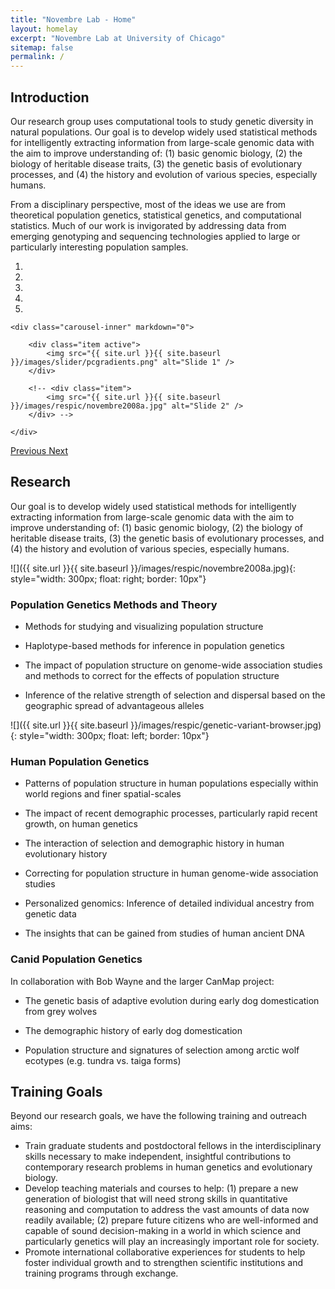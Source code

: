 ```yaml
---
title: "Novembre Lab - Home"
layout: homelay
excerpt: "Novembre Lab at University of Chicago"
sitemap: false
permalink: /
---
```


## Introduction

Our research group uses computational tools to study genetic diversity in natural populations.  Our goal is to develop widely used statistical methods for intelligently extracting information from large-scale genomic data with the aim to improve understanding of: (1) basic genomic biology, (2) the biology of heritable disease traits, (3) the genetic basis of evolutionary processes, and (4) the history and evolution of various species, especially humans.

From a disciplinary perspective, most of the ideas we use are from theoretical population genetics, statistical genetics, and computational statistics.  Much of our work is invigorated by addressing data from emerging genotyping and sequencing technologies applied to large or particularly interesting population samples.


<div markdown="0" id="carousel" class="carousel slide" data-ride="carousel" data-interval="5000" data-pause="hover" >
    <ol class="carousel-indicators">
        <li data-target="#carousel" data-slide-to="0" class="active"></li>
        <li data-target="#carousel" data-slide-to="1"></li>
        <li data-target="#carousel" data-slide-to="2"></li>
        <li data-target="#carousel" data-slide-to="3"></li>
        <li data-target="#carousel" data-slide-to="4"></li>
    </ol>

    <div class="carousel-inner" markdown="0">

        <div class="item active">
            <img src="{{ site.url }}{{ site.baseurl }}/images/slider/pcgradients.png" alt="Slide 1" />
        </div>

        <!-- <div class="item">
            <img src="{{ site.url }}{{ site.baseurl }}/images/respic/novembre2008a.jpg" alt="Slide 2" />
        </div> -->

    </div>
  <a class="left carousel-control" href="#carousel" role="button" data-slide="prev">
    <span class="glyphicon glyphicon-chevron-left" aria-hidden="true"></span>
    <span class="sr-only">Previous</span>
  </a>
  <a class="right carousel-control" href="#carousel" role="button" data-slide="next">
    <span class="glyphicon glyphicon-chevron-right" aria-hidden="true"></span>
    <span class="sr-only">Next</span>
  </a>
</div>

## Research

Our goal is to develop widely used statistical methods for intelligently extracting information from large-scale genomic data with the aim to improve understanding of: (1) basic genomic biology, (2) the biology of heritable disease traits, (3) the genetic basis of evolutionary processes, and (4) the history and evolution of various species, especially humans.

  ![]({{ site.url }}{{ site.baseurl }}/images/respic/novembre2008a.jpg){: style="width: 300px; float: right; border: 10px"}

### Population Genetics Methods and Theory

  * Methods for studying and visualizing population structure

  * Haplotype-based methods for inference in population genetics

  * The impact of population structure on genome-wide association studies and methods to correct for the effects of population structure

  * Inference of the relative strength of selection and dispersal based on the geographic spread of advantageous alleles

 ![]({{ site.url }}{{ site.baseurl }}/images/respic/genetic-variant-browser.jpg){: style="width: 300px; float: left; border: 10px"}

### Human Population Genetics

 * Patterns of population structure in human populations especially within world regions and finer spatial-scales

 * The impact of recent demographic processes, particularly rapid recent growth, on human genetics

 * The interaction of selection and demographic history in human evolutionary history

 * Correcting for population structure in human genome-wide association studies

 * Personalized genomics: Inference of detailed individual ancestry from genetic data

 * The insights that can be gained from studies of human ancient DNA



### Canid Population Genetics

In collaboration with Bob Wayne and the larger CanMap project:

 * The genetic basis of adaptive evolution during early dog domestication from grey wolves

 * The demographic history of early dog domestication

 * Population structure and signatures of selection among arctic wolf ecotypes (e.g. tundra vs. taiga forms)


## Training Goals

Beyond our research goals, we have the following training and outreach aims:

  * Train graduate students and postdoctoral fellows in the interdisciplinary skills necessary to make independent, insightful contributions to contemporary research problems in human genetics and evolutionary biology.
  * Develop teaching materials and courses to help: (1) prepare a new generation of biologist that will need strong skills in quantitative reasoning and computation to address the vast amounts of data now readily available; (2) prepare future citizens who are well-informed and capable of sound decision-making in a world in which science and particularly genetics will play an increasingly important role for society.
  * Promote international collaborative experiences for students to help foster individual growth and to strengthen scientific institutions and training programs through exchange.
